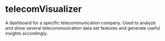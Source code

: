 # telecomVisualizer
A dashboard for a specific telecommunication company. Used to analyze and show several telecommunication data set features and generate useful insights accordingly.
